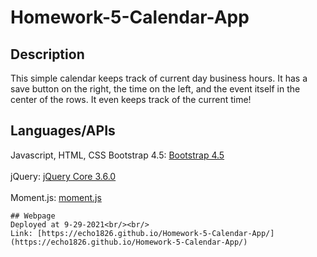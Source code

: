 # Homework-5-Calendar-App

## Description
This simple calendar keeps track of current day business hours.  It has a save button on the right, the time on the left, and the event itself in the center of the rows.  It even keeps track of the current time!
## Languages/APIs
Javascript, HTML, CSS
Bootstrap 4.5: [Bootstrap 4.5](https://getbootstrap.com/docs/4.5/getting-started/introduction/)<br/><br/>
jQuery: [jQuery Core 3.6.0](https://code.jquery.com/)<br/><br/>
Moment.js: [moment.js](https://momentjs.com/)


```
## Webpage
Deployed at 9-29-2021<br/><br/>
Link: [https://echo1826.github.io/Homework-5-Calendar-App/](https://echo1826.github.io/Homework-5-Calendar-App/)
